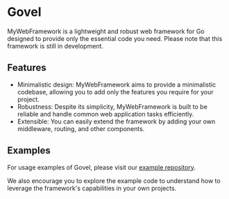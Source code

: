 # Govel

MyWebFramework is a lightweight and robust web framework for Go designed to provide only the essential code you need. Please note that this framework is still in development.

## Features

- Minimalistic design: MyWebFramework aims to provide a minimalistic codebase, allowing you to add only the features you require for your project.
- Robustness: Despite its simplicity, MyWebFramework is built to be reliable and handle common web application tasks efficiently.
- Extensible: You can easily extend the framework by adding your own middleware, routing, and other components.

## Examples

For usage examples of Govel, please visit our [example repository](https://github.com/govel-framework/govel-example).

We also encourage you to explore the example code to understand how to leverage the framework's capabilities in your own projects.
